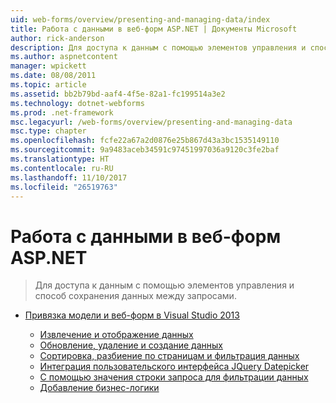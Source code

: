 ```yaml
---
uid: web-forms/overview/presenting-and-managing-data/index
title: Работа с данными в веб-форм ASP.NET | Документы Microsoft
author: rick-anderson
description: Для доступа к данным с помощью элементов управления и способ сохранения данных между запросами.
ms.author: aspnetcontent
manager: wpickett
ms.date: 08/08/2011
ms.topic: article
ms.assetid: bb2b79bd-aaf4-4f5e-82a1-fc199514a3e2
ms.technology: dotnet-webforms
ms.prod: .net-framework
msc.legacyurl: /web-forms/overview/presenting-and-managing-data
msc.type: chapter
ms.openlocfilehash: fcfe22a67a2d0876e25b867d43a3bc1535149110
ms.sourcegitcommit: 9a9483aceb34591c97451997036a9120c3fe2baf
ms.translationtype: HT
ms.contentlocale: ru-RU
ms.lasthandoff: 11/10/2017
ms.locfileid: "26519763"
---
```

<a name="working-with-data-in-aspnet-web-forms"></a>Работа с данными в веб-форм ASP.NET
====================
> Для доступа к данным с помощью элементов управления и способ сохранения данных между запросами.


- [Привязка модели и веб-форм в Visual Studio 2013](model-binding/index.md)

    - [Извлечение и отображение данных](model-binding/retrieving-data.md)
    - [Обновление, удаление и создание данных](model-binding/updating-deleting-and-creating-data.md)
    - [Сортировка, разбиение по страницам и фильтрация данных](model-binding/sorting-paging-and-filtering-data.md)
    - [Интеграция пользовательского интерфейса JQuery Datepicker](model-binding/integrating-jquery-ui.md)
    - [С помощью значения строки запроса для фильтрации данных](model-binding/using-query-string-values-to-retrieve-data.md)
    - [Добавление бизнес-логики](model-binding/adding-business-logic-layer.md)
